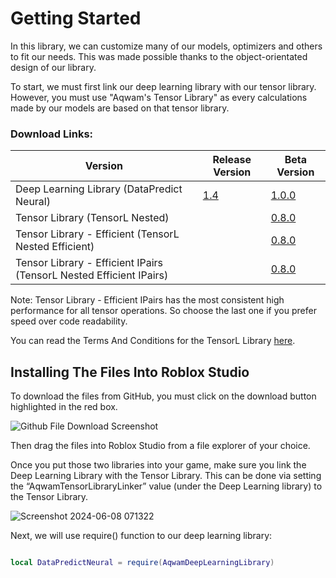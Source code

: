 # Getting Started

In this library, we can customize many of our models, optimizers and others to fit our needs. This was made possible thanks to the object-orientated design of our library.

To start, we must first link our deep learning library with our tensor library. However, you must use "Aqwam's Tensor Library" as every calculations made by our models are based on that tensor library.

### Download Links: 

| Version                                                                 | Release Version                                                                                                                            | Beta Version                                                                                                       | 
|-------------------------------------------------------------------------|--------------------------------------------------------------------------------------------------------------------------------------------|--------------------------------------------------------------------------------------------------------------------|
| Deep Learning Library (DataPredict Neural)                              | [1.4](https://github.com/AqwamCreates/DataPredict-Neural/blob/main/module_scripts/DataPredict%20Neural%20-%20Release%20Version%201.4.rbxm) | [1.0.0](https://github.com/AqwamCreates/DataPredict-Neural/blob/main/module_scripts/AqwamDeepLearningLibrary.rbxm) | 
| Tensor Library (TensorL Nested)                                         |                                                                                                                                            | [0.8.0](https://github.com/AqwamCreates/TensorL/blob/main/TensorL_Table_Nested.lua)                                |
| Tensor Library - Efficient (TensorL Nested Efficient)                   |                                                                                                                                            | [0.8.0](https://github.com/AqwamCreates/TensorL/blob/main/TensorL_Table_Nested_Efficient.lua)                      | 
| Tensor Library - Efficient IPairs (TensorL Nested Efficient IPairs)     |                                                                                                                                            | [0.8.0](https://github.com/AqwamCreates/TensorL/blob/main/TensorL_Table_Nested_Efficient_IPairs.lua)               |

Note: Tensor Library - Efficient IPairs has the most consistent high performance for all tensor operations. So choose the last one if you prefer speed over code readability.

You can read the Terms And Conditions for the TensorL Library [here](https://github.com/AqwamCreates/TensorL/blob/main/docs/TermsAndConditions.md).

## Installing The Files Into Roblox Studio

To download the files from GitHub, you must click on the download button highlighted in the red box.

![Github File Download Screenshot](https://github.com/AqwamCreates/DataPredict/assets/67371914/b921d568-81b9-4f47-8a96-e0ab0316a4fe)

Then drag the files into Roblox Studio from a file explorer of your choice.

Once you put those two libraries into your game, make sure you link the Deep Learning Library with the Tensor Library. This can be done via setting the “AqwamTensorLibraryLinker” value (under the Deep Learning library) to the Tensor Library.

![Screenshot 2024-06-08 071322](https://github.com/AqwamCreates/DataPredict-Neural/assets/67371914/c4ccb9b9-4c02-4708-bffd-5959e73d99f0)

Next, we will use require() function to our deep learning library:

```lua

local DataPredictNeural = require(AqwamDeepLearningLibrary) 

```
